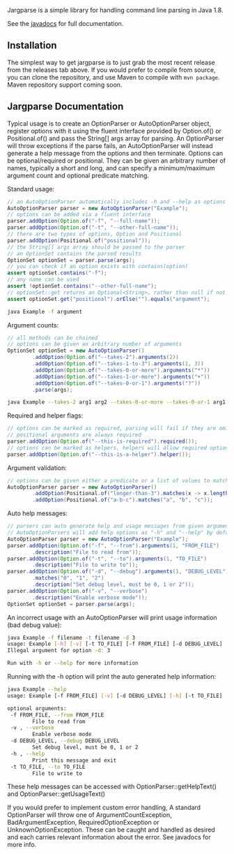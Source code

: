 Jargparse is a simple library for handling command line parsing in Java 1.8.

See the [javadocs](http://lifenoodles.github.io/jargparse/) for full documentation.

Installation
-----------------------

The simplest way to get jargparse is to just grab the most recent release from the releases tab above.
If you would prefer to compile from source, you can clone the repository, and use Maven to compile with `mvn package`.
Maven repository support coming soon.

Jargparse Documentation
-----------------------

Typical usage is to create an OptionParser or AutoOptionParser object,
register options with it using the fluent interface provided by Option.of()
or Positional.of() and pass the String[] args array for parsing.
An OptionParser will throw exceptions if the parse fails, an AutoOptionParser
will instead generate a help message from the options and then terminate.
Options can be optional/required or positional. They can be given an
arbitrary number of names, typically a short and long, and can specify
a minimum/maximum argument count and optional predicate matching.


Standard usage:

```java
// an AutoOptionParser automatically includes -h and --help as options
AutoOptionParser parser = new AutoOptionParser("Example");
// options can be added via a fluent interface
parser.addOption(Option.of("-f", "--full-name"));
parser.addOption(Option.of("-t", "--other-full-name"));
// there are two types of options, Option and Positional
parser.addOption(Positional.of("positional"));
// the String[] args array should be passed to the parser
// an OptionSet contains the parsed results
OptionSet optionSet = parser.parse(args);
// you can check if an option exists with contains(option)
assert optionSet.contains("-f");
// any name can be used
assert !optionSet.contains("--other-full-name");
// optionSet::get returns an Optional<String>, rather than null if not present
assert optionSet.get("positional").orElse("").equals("argument");
```

```bash
java Example -f argument
```

Argument counts:

```java
// all methods can be chained
// options can be given an arbitrary number of arguments
OptionSet optionSet = new AutoOptionParser()
        .addOption(Option.of("--takes-2").arguments(2))
        .addOption(Option.of("--takes-1-to-3").arguments(1, 3))
        .addOption(Option.of("--takes-0-or-more").arguments("*"))
        .addOption(Option.of("--takes-1-or-more").arguments("+"))
        .addOption(Option.of("--takes-0-or-1").arguments("?"))
        .parse(args);
```

```bash
java Example --takes-2 arg1 arg2 --takes-0-or-more --takes-0-or-1 arg1
```

Required and helper flags:

```java
// options can be marked as required, parsing will fail if they are omitted
// positional arguments are always required
parser.addOption(Option.of("--this-is-required").required());
// options can be marked as helpers, helpers will allow required options to be omitted
parser.addOption(Option.of("--this-is-a-helper").helper());

```

Argument validation:

```java
// options can be given either a predicate or a list of values to match
AutoOptionParser parser = new AutoOptionParser()
        .addOption(Positional.of("longer-than-3").matches(x -> x.length() > 3))
        .addOption(Positional.of("a-b-c").matches("a", "b", "c"));
```

Auto help messages:

```java
// parsers can auto generate help and usage messages from given argument names and descriptions
// AutoOptionParsers will add help options as "-h" and "--help" by default
AutoOptionParser parser = new AutoOptionParser("Example");
parser.addOption(Option.of("-f", "--from").arguments(1, "FROM_FILE")
        .description("File to read from"));
parser.addOption(Option.of("-t", "--to").arguments(1, "TO_FILE")
        .description("File to write to"));
parser.addOption(Option.of("-d", "--debug").arguments(1, "DEBUG_LEVEL")
        .matches("0", "1", "2")
        .description("Set debug level, must be 0, 1 or 2"));
parser.addOption(Option.of("-v", "--verbose")
        .description("Enable verbose mode"));
OptionSet optionSet = parser.parse(args);
```

An incorrect usage with an AutoOptionParser will print usage information (bad debug value):

```bash
java Example -f filename -t filename -d 3
usage: Example [-h] [-v] [-t TO_FILE] [-f FROM_FILE] [-d DEBUG_LEVEL]
Illegal argument for option -d: 3

Run with -h or --help for more information
```

Running with the -h option will print the auto generated help information:

```bash
java Example --help
usage: Example [-f FROM_FILE] [-v] [-d DEBUG_LEVEL] [-h] [-t TO_FILE]

optional arguments:
 -f FROM_FILE, --from FROM_FILE
        File to read from
 -v , --verbose
        Enable verbose mode
 -d DEBUG_LEVEL, --debug DEBUG_LEVEL
        Set debug level, must be 0, 1 or 2
 -h , --help
        Print this message and exit
 -t TO_FILE, --to TO_FILE
        File to write to
```

These help messages can be accessed with OptionParser::getHelpText() and OptionParser::getUsageText()

If you would prefer to implement custom error handling, A standard OptionParser will throw one of ArgumentCountException, BadArgumentException, RequiredOptionException or UnknownOptionException.
These can be caught and handled as desired and each carries relevant information about the error.
See javadocs for more info.
